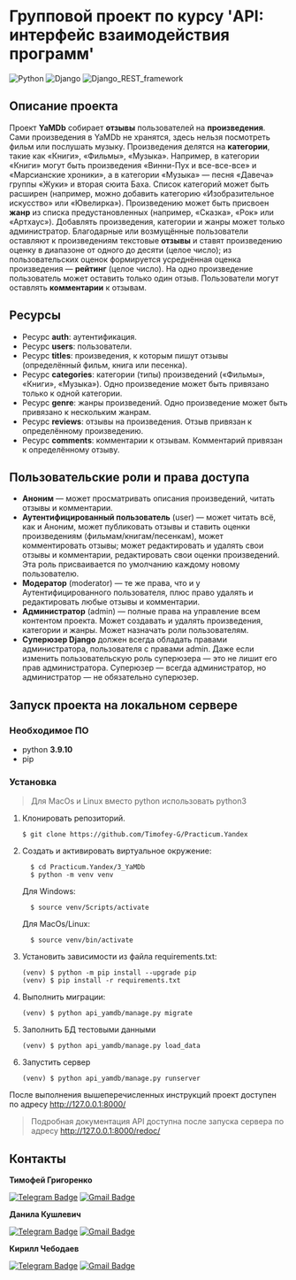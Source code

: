 # Групповой проект по курсу 'API: интерфейс взаимодействия программ'
![Python](https://img.shields.io/badge/Python-3.9.10-blue)
![Django](https://img.shields.io/badge/Django-3.2.16-blue)
![Django_REST_framework](https://img.shields.io/badge/Django_REST_framework-3.12.4-blue)



## Описание проекта
Проект **YaMDb** собирает **отзывы** пользователей на **произведения**. Сами произведения в YaMDb не хранятся, здесь нельзя посмотреть фильм или послушать музыку.
Произведения делятся на **категории**, такие как «Книги», «Фильмы», «Музыка». Например, в категории «Книги» могут быть произведения «Винни-Пух и все-все-все» и «Марсианские хроники», а в категории «Музыка» — песня «Давеча» группы «Жуки» и вторая сюита Баха. Список категорий может быть расширен (например, можно добавить категорию «Изобразительное искусство» или «Ювелирка»). 
Произведению может быть присвоен **жанр** из списка предустановленных (например, «Сказка», «Рок» или «Артхаус»). 
    Добавлять произведения, категории и жанры может только администратор.
Благодарные или возмущённые пользователи оставляют к произведениям текстовые **отзывы** и ставят произведению оценку в диапазоне от одного до десяти (целое число); из пользовательских оценок формируется усреднённая оценка произведения — **рейтинг** (целое число). На одно произведение пользователь может оставить только один отзыв.
Пользователи могут оставлять **комментарии** к отзывам.

## Ресурсы

* Ресурс **auth**: аутентификация.
* Ресурс **users**: пользователи.
* Ресурс **titles**: произведения, к которым пишут отзывы (определённый фильм, книга или песенка).
* Ресурс **categories**: категории (типы) произведений («Фильмы», «Книги», «Музыка»). Одно произведение может быть привязано только к одной категории.
* Ресурс **genre**: жанры произведений. Одно произведение может быть привязано к нескольким жанрам.
* Ресурс **reviews**: отзывы на произведения. Отзыв привязан к определённому произведению.
* Ресурс **comments**: комментарии к отзывам. Комментарий привязан к определённому отзыву.

## Пользовательские роли и права доступа

* **Аноним** — может просматривать описания произведений, читать отзывы и комментарии.
* **Аутентифицированный пользователь** (user) — может читать всё, как и Аноним, может публиковать отзывы и ставить оценки произведениям (фильмам/книгам/песенкам), может комментировать отзывы; может редактировать и удалять свои отзывы и комментарии, редактировать свои оценки произведений. Эта роль присваивается по умолчанию каждому новому пользователю.
* **Модератор** (moderator) — те же права, что и у Аутентифицированного пользователя, плюс право удалять и редактировать любые отзывы и комментарии.
* **Администратор** (admin) — полные права на управление всем контентом проекта. Может создавать и удалять произведения, категории и жанры. Может назначать роли пользователям.
* **Суперюзер Django** должен всегда обладать правами администратора, пользователя с правами admin. Даже если изменить пользовательскую роль суперюзера — это не лишит его прав администратора. Суперюзер — всегда администратор, но администратор — не обязательно суперюзер.




## Запуск проекта на локальном сервере
### Необходимое ПО

* python **3.9.10**
* pip

### Установка

> Для MacOs и Linux вместо python использовать python3

1. Клонировать репозиторий.
   ```
   $ git clone https://github.com/Timofey-G/Practicum.Yandex
   ```
2. Cоздать и активировать виртуальное окружение:
    ```
      $ cd Practicum.Yandex/3_YaMDb
      $ python -m venv venv
    ```
    Для Windows:
    ```
      $ source venv/Scripts/activate
    ```
    Для MacOs/Linux:
    ```
      $ source venv/bin/activate
    ```
3. Установить зависимости из файла requirements.txt:
    ```
    (venv) $ python -m pip install --upgrade pip
    (venv) $ pip install -r requirements.txt
    ```

4. Выполнить миграции:
    ```
    (venv) $ python api_yamdb/manage.py migrate
    ```
5. Заполнить БД тестовыми данными
    ```
    (venv) $ python api_yamdb/manage.py load_data
    ```
6. Запустить сервер
    ```
    (venv) $ python api_yamdb/manage.py runserver
    ```
После выполнения вышеперечисленных инструкций проект доступен по адресу http://127.0.0.1:8000/
> Подробная документация API доступна после запуска сервера по адресу http://127.0.0.1:8000/redoc/

## Контакты

**Тимофей Григоренко**  

[![Telegram Badge](https://img.shields.io/badge/-yo_tima-blue?style=social&logo=telegram&link=https://t.me/yo_tima)](https://t.me/yo_tima) [![Gmail Badge](https://img.shields.io/badge/yo.tgrig@yandex.ru-FFCC00?style=flat&logo=ycombinator&logoColor=red&link=mailto:yo.tgrig@yandex.ru)](mailto:yo.tgrig@yandex.ru)

**Данила Кушлевич** 

[![Telegram Badge](https://img.shields.io/badge/-dkushlevich-blue?style=social&logo=telegram&link=https://t.me/dkushlevich)](https://t.me/dkushlevich) [![Gmail Badge](https://img.shields.io/badge/-dkushlevich@gmail.com-c14438?style=flat&logo=Gmail&logoColor=white&link=mailto:dkushlevich@gmail.com)](mailto:dkushlevich@gmail.com)

**Кирилл Чебодаев** 

[![Telegram Badge](https://img.shields.io/badge/-codingtv-blue?style=social&logo=telegram&link=https://t.me/codingtvar)](https://t.me/codingtvar) [![Gmail Badge](https://img.shields.io/badge/-kchebodaevdu125@gmail.com-c14438?style=flat&logo=Gmail&logoColor=white&link=mailto:kchebodaevdu125@gmail.com)](mailto:kchebodaevdu125@gmail.com)
